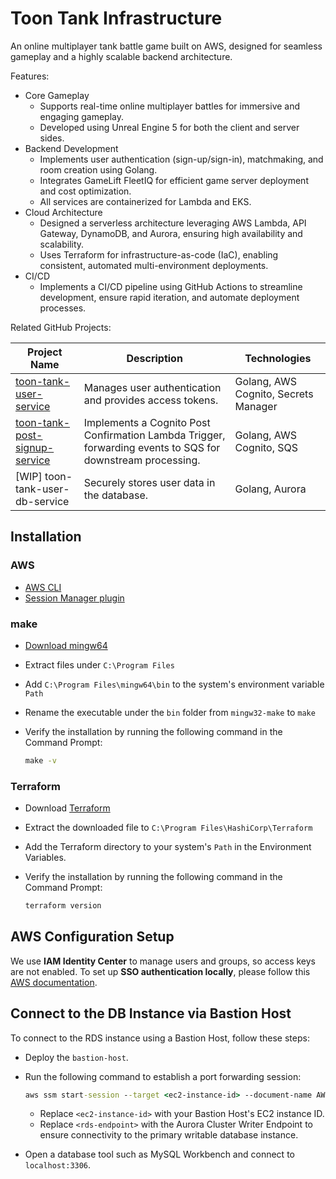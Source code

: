 # Toon Tank Infrastructure

An online multiplayer tank battle game built on AWS, designed for seamless gameplay and a highly scalable backend architecture.

Features:

- Core Gameplay
  - Supports real-time online multiplayer battles for immersive and engaging gameplay.
  - Developed using Unreal Engine 5 for both the client and server sides.
- Backend Development
  - Implements user authentication (sign-up/sign-in), matchmaking, and room creation using Golang.
  - Integrates GameLift FleetIQ for efficient game server deployment and cost optimization.
  - All services are containerized for Lambda and EKS.
- Cloud Architecture
  - Designed a serverless architecture leveraging AWS Lambda, API Gateway, DynamoDB, and Aurora, ensuring high availability and scalability.
  - Uses Terraform for infrastructure-as-code (IaC), enabling consistent, automated multi-environment deployments.
- CI/CD
  - Implements a CI/CD pipeline using GitHub Actions to streamline development, ensure rapid iteration, and automate deployment processes.

Related GitHub Projects:

| Project Name | Description | Technologies |
|-|-|-|
| [toon-tank-user-service](https://github.com/whatisusername/toon-tank-user-service) | Manages user authentication and provides access tokens. | Golang, AWS Cognito, Secrets Manager |
| [toon-tank-post-signup-service](https://github.com/whatisusername/toon-tank-post-signup-service) | Implements a Cognito Post Confirmation Lambda Trigger, forwarding events to SQS for downstream processing. | Golang, AWS Cognito, SQS |
| [WIP] toon-tank-user-db-service | Securely stores user data in the database. | Golang, Aurora |

## Installation

### AWS

- [AWS CLI](https://docs.aws.amazon.com/cli/latest/userguide/getting-started-install.html)
- [Session Manager plugin](https://docs.aws.amazon.com/systems-manager/latest/userguide/session-manager-working-with-install-plugin.html)

### make

- [Download mingw64](https://github.com/niXman/mingw-builds-binaries/releases/download/13.2.0-rt_v11-rev1/x86_64-13.2.0-release-win32-seh-msvcrt-rt_v11-rev1.7z)
- Extract files under `C:\Program Files`
- Add `C:\Program Files\mingw64\bin` to the system's environment variable `Path`
- Rename the executable under the `bin` folder from `mingw32-make` to `make`
- Verify the installation by running the following command in the Command Prompt:

  ```cmd
  make -v
  ```

### Terraform

- Download [Terraform](https://developer.hashicorp.com/terraform/install#windows)
- Extract the downloaded file to `C:\Program Files\HashiCorp\Terraform`
- Add the Terraform directory to your system's `Path` in the Environment Variables.
- Verify the installation by running the following command in the Command Prompt:

  ```cmd
  terraform version
  ```

## AWS Configuration Setup

We use **IAM Identity Center** to manage users and groups, so access keys are not enabled. To set up **SSO authentication locally**, please follow this [AWS documentation](https://docs.aws.amazon.com/cli/latest/userguide/cli-configure-sso.html#cli-configure-sso-configure).

## Connect to the DB Instance via Bastion Host

To connect to the RDS instance using a Bastion Host, follow these steps:

- Deploy the `bastion-host`.
- Run the following command to establish a port forwarding session:

  ```cmd
  aws ssm start-session --target <ec2-instance-id> --document-name AWS-StartPortForwardingSessionToRemoteHost --parameters '{\"host\":[\"<rds-endpoint>\"],\"portNumber\":[\"3306\"],\"localPortNumber\":[\"3306\"]}'
  ```

  - Replace `<ec2-instance-id>` with your Bastion Host's EC2 instance ID.
  - Replace `<rds-endpoint>` with the Aurora Cluster Writer Endpoint to ensure connectivity to the primary writable database instance.

- Open a database tool such as MySQL Workbench and connect to `localhost:3306`.
